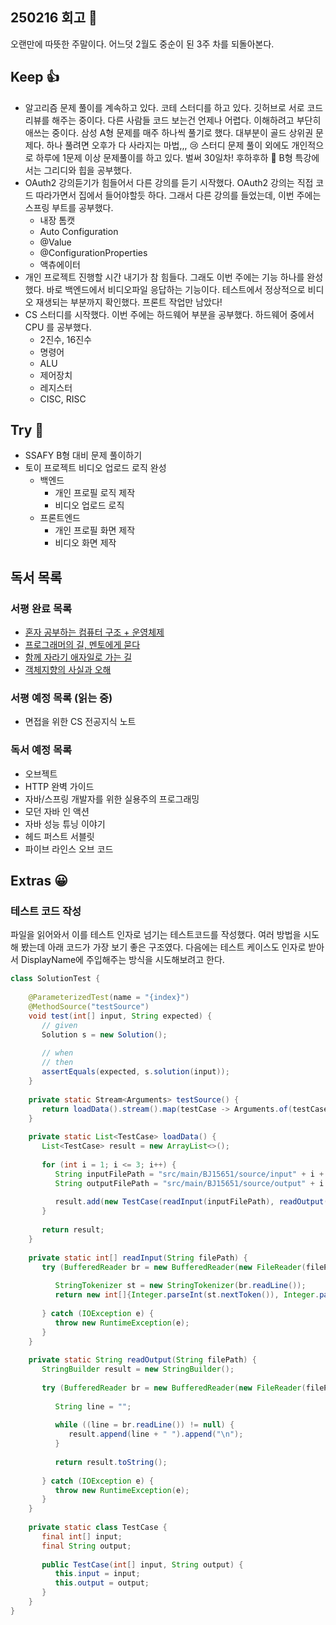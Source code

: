 ## 250216 회고 💬
오랜만에 따뜻한 주말이다. 어느덧 2월도 중순이 된 3주 차를 되돌아본다.

## Keep 👍
- 알고리즘 문제 풀이를 계속하고 있다. 코테 스터디를 하고 있다. 깃허브로 서로 코드리뷰를 해주는 중이다. 다른 사람들 코드 보는건 언제나 어렵다. 이해하려고 부단히 애쓰는 중이다. 삼성 A형 문제를 매주 하나씩 풀기로 했다. 대부분이 골드 상위권 문제다. 하나 풀려면 오후가 다 사라지는 마법,,, 😢 스터디 문제 풀이 외에도 개인적으로 하루에 1문제 이상 문제풀이를 하고 있다. 벌써 30일차! 후하후하 🧘 B형 특강에서는 그리디와 힙을 공부했다.  
- OAuth2 강의듣기가 힘들어서 다른 강의를 듣기 시작했다. OAuth2 강의는 직접 코드 따라가면서 집에서 들어야할듯 하다. 그래서 다른 강의를 들었는데, 이번 주에는 스프링 부트를 공부했다. 
	- 내장 톰캣
	- Auto Configuration
	- @Value
	- @ConfigurationProperties
	- 액츄에이터
- 개인 프로젝트 진행할 시간 내기가 참 힘들다. 그래도 이번 주에는 기능 하나를 완성했다. 바로 백엔드에서 비디오파일 응답하는 기능이다. 테스트에서 정상적으로 비디오 재생되는 부분까지 확인했다. 프론트 작업만 남았다!
- CS 스터디를 시작했다. 이번 주에는 하드웨어 부분을 공부했다. 하드웨어 중에서 CPU 를 공부했다. 
	- 2진수, 16진수
	- 명령어
	- ALU
	- 제어장치
	- 레지스터
	- CISC, RISC

## Try 🧚
- SSAFY B형 대비 문제 풀이하기
- 토이 프로젝트 비디오 업로드 로직 완성
	- 백엔드
		- 개인 프로필 로직 제작
		- 비디오 업로드 로직
	- 프론트엔드
		- 개인 프로필 화면 제작
		- 비디오 화면 제작

## 독서 목록

### 서평 완료 목록
- [혼자 공부하는 컴퓨터 구조 + 운영체제](https://velog.io/@regular_jk_kim/혼자-공부하는-컴퓨터-구조-운영체제-를-읽고)
- [프로그래머의 길, 멘토에게 묻다](https://velog.io/@regular_jk_kim/프로그래머의-길-멘토에게-묻다-를-읽고-24jpq345)
- [함께 자라기 애자일로 가는 길](https://velog.io/@regular_jk_kim/함께-자라기-를-읽고)
- [객체지향의 사실과 오해](https://velog.io/@regular_jk_kim/객체지향의-사실과-오해-를-읽고)

###  서평 예정 목록 (읽는 중) 
- 면접을 위한 CS 전공지식 노트

### 독서 예정 목록
- 오브젝트
- HTTP 완벽 가이드
- 자바/스프링 개발자를 위한 실용주의 프로그래밍
- 모던 자바 인 액션
- 자바 성능 튜닝 이야기 
- 헤드 퍼스트 서블릿
- 파이브 라인스 오브 코드

## Extras 😀
### 테스트 코드 작성

파일을 읽어와서 이를 테스트 인자로 넘기는 테스트코드를 작성했다. 여러 방법을 시도해 봤는데 아래 코드가 가장 보기 좋은 구조였다. 다음에는 테스트 케이스도 인자로 받아서 DisplayName에 주입해주는 방식을 시도해보려고 한다. 

```java
class SolutionTest {  
  
    @ParameterizedTest(name = "{index}")  
    @MethodSource("testSource")  
    void test(int[] input, String expected) {  
       // given  
       Solution s = new Solution();  
  
       // when  
       // then  
       assertEquals(expected, s.solution(input));  
    }  
  
    private static Stream<Arguments> testSource() {  
       return loadData().stream().map(testCase -> Arguments.of(testCase.input, testCase.output));  
    }  
  
    private static List<TestCase> loadData() {  
       List<TestCase> result = new ArrayList<>();  
  
       for (int i = 1; i <= 3; i++) {  
          String inputFilePath = "src/main/BJ15651/source/input" + i + ".txt";  
          String outputFilePath = "src/main/BJ15651/source/output" + i + ".txt";  
  
          result.add(new TestCase(readInput(inputFilePath), readOutput(outputFilePath)));  
       }  
  
       return result;  
    }  
  
    private static int[] readInput(String filePath) {  
       try (BufferedReader br = new BufferedReader(new FileReader(filePath))) {  
  
          StringTokenizer st = new StringTokenizer(br.readLine());  
          return new int[]{Integer.parseInt(st.nextToken()), Integer.parseInt(st.nextToken())};  
  
       } catch (IOException e) {  
          throw new RuntimeException(e);  
       }  
    }  
  
    private static String readOutput(String filePath) {  
       StringBuilder result = new StringBuilder();  
  
       try (BufferedReader br = new BufferedReader(new FileReader(filePath))) {  
  
          String line = "";  
  
          while ((line = br.readLine()) != null) {  
             result.append(line + " ").append("\n");  
          }  
  
          return result.toString();  
  
       } catch (IOException e) {  
          throw new RuntimeException(e);  
       }  
    }  
  
    private static class TestCase {  
       final int[] input;  
       final String output;  
  
       public TestCase(int[] input, String output) {  
          this.input = input;  
          this.output = output;  
       }  
    }  
}
```


